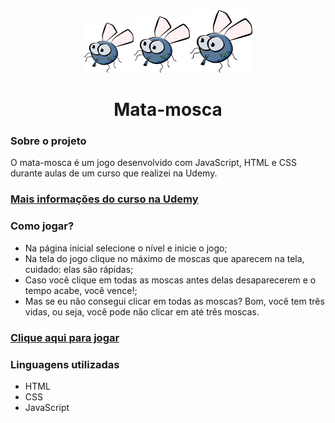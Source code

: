 <div align="center">
  <img src="pics/fly.png" width=80 height=80><img src="pics/fly.png" width=90 height=90><img src="pics/fly.png" width=100 height=100>
  <h1>Mata-mosca</h1>
</div>
<div>
  <h3>Sobre o projeto</h3>
  <p>O mata-mosca é um jogo desenvolvido com JavaScript, HTML e CSS durante aulas de um curso que realizei na Udemy.</p>
    
  <h3><a href="https://www.udemy.com/course/web-completo/">Mais informações do curso na Udemy</a></h3>
    
  <h3>Como jogar?</h3>
  <ul>
    <li>Na página inicial selecione o nível e inicie o jogo;</li>
    <li>Na tela do jogo clique no máximo de moscas que aparecem na tela, cuidado: elas são rápidas;</li>
    <li>Caso você clique em todas as moscas antes delas desaparecerem e o tempo acabe, você vence!;</li>
    <li>Mas se eu não consegui clicar em todas as moscas? Bom, você tem três vidas, ou seja, você pode não clicar em até três moscas.</li>
   </ul>

  ### [Clique aqui para jogar](https://thenextbunny.github.io/flyswatter-the-game/)
  
  <h3>Linguagens utilizadas</h3>
  <ul>
    <li>HTML</li>
    <li>CSS</li>
    <li>JavaScript</li>
  </ul>
</div>



